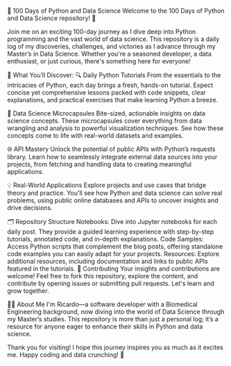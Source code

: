 🚀 100 Days of Python and Data Science
Welcome to the 100 Days of Python and Data Science repository! 🎉

Join me on an exciting 100-day journey as I dive deep into Python programming and the vast world of data science. This repository is a daily log of my discoveries, challenges, and victories as I advance through my Master’s in Data Science. Whether you're a seasoned developer, a data enthusiast, or just curious, there's something here for everyone!

🌟 What You’ll Discover:
🔍 Daily Python Tutorials
From the essentials to the intricacies of Python, each day brings a fresh, hands-on tutorial. Expect concise yet comprehensive lessons packed with code snippets, clear explanations, and practical exercises that make learning Python a breeze.

🧠 Data Science Microcapsules
Bite-sized, actionable insights on data science concepts. These microcapsules cover everything from data wrangling and analysis to powerful visualization techniques. See how these concepts come to life with real-world datasets and examples.

🌐 API Mastery
Unlock the potential of public APIs with Python’s requests library. Learn how to seamlessly integrate external data sources into your projects, from fetching and handling data to creating meaningful applications.

💡 Real-World Applications
Explore projects and use cases that bridge theory and practice. You'll see how Python and data science can solve real problems, using public online databases and APIs to uncover insights and drive decisions.

🗂️ Repository Structure
Notebooks: Dive into Jupyter notebooks for each daily post. They provide a guided learning experience with step-by-step tutorials, annotated code, and in-depth explanations.
Code Samples: Access Python scripts that complement the blog posts, offering standalone code examples you can easily adapt for your projects.
Resources: Explore additional resources, including documentation and links to public APIs featured in the tutorials.
🤝 Contributing
Your insights and contributions are welcome! Feel free to fork this repository, explore the content, and contribute by opening issues or submitting pull requests. Let's learn and grow together.

👨‍💻 About Me
I'm Ricardo—a software developer with a Biomedical Engineering background, now diving into the world of Data Science through my Master’s studies. This repository is more than just a personal log; it’s a resource for anyone eager to enhance their skills in Python and data science.

Thank you for visiting! I hope this journey inspires you as much as it excites me. Happy coding and data crunching! 🚀
